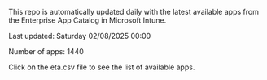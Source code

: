 This repo is automatically updated daily with the latest available apps from the Enterprise App Catalog in Microsoft Intune.

Last updated: Saturday 02/08/2025 00:00

Number of apps: 1440

Click on the eta.csv file to see the list of available apps.
